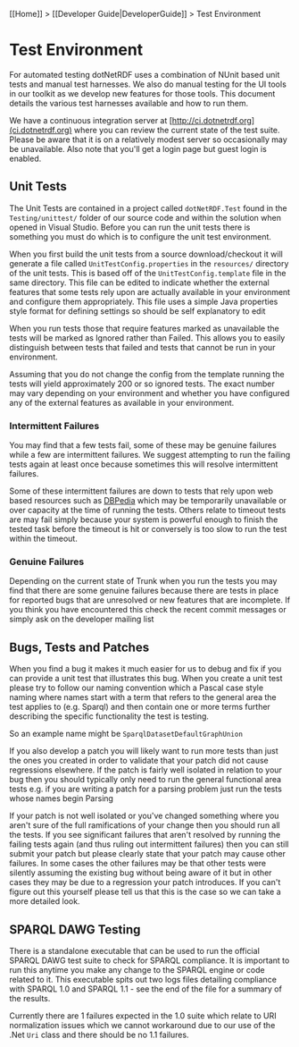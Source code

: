 [[Home]] > [[Developer Guide|DeveloperGuide]] > Test Environment

# Test Environment

For automated testing dotNetRDF uses a combination of NUnit based unit tests and manual test harnesses. We also do manual testing for the UI tools in our toolkit as we develop new features for those tools. This document details the various test harnesses available and how to run them.

We have a continuous integration server at [http://ci.dotnetrdf.org](ci.dotnetrdf.org) where you can review the current state of the test suite.  Please be aware that it is on a relatively modest server so occasionally may be unavailable.  Also note that you'll get a login page but guest login is enabled.

## Unit Tests

The Unit Tests are contained in a project called `dotNetRDF.Test` found in the `Testing/unittest/` folder of our source code and within the solution when opened in Visual Studio. Before you can run the unit tests there is something you must do which is to configure the unit test environment.

When you first build the unit tests from a source download/checkout it will generate a file called `UnitTestConfig.properties` in the `resources/` directory of the unit tests. This is based off of the `UnitTestConfig.template` file in the same directory.  This file can be edited to indicate whether the external features that some tests rely upon are actually available in your environment and configure them appropriately. This file uses a simple Java properties style format for defining settings so should be self explanatory to edit

When you run tests those that require features marked as unavailable the tests will be marked as Ignored rather than Failed. This allows you to easily distinguish between tests that failed and tests that cannot be run in your environment.

Assuming that you do not change the config from the template running the tests will yield approximately 200 or so ignored tests. The exact number may vary depending on your environment and whether you have configured any of the external features as available in your environment.

### Intermittent Failures

You may find that a few tests fail, some of these may be genuine failures while a few are intermittent failures. We suggest attempting to run the failing tests again at least once because sometimes this will resolve intermittent failures.

Some of these intermittent failures are down to tests that rely upon web based resources such as [DBPedia](http://dbpedia.org) which may be temporarily unavailable or over capacity at the time of running the tests.  Others relate to timeout tests are may fail simply because your system is powerful enough to finish the tested task before the timeout is hit or conversely is too slow to run the test within the timeout.

### Genuine Failures

Depending on the current state of Trunk when you run the tests you may find that there are some genuine failures because there are tests in place for reported bugs that are unresolved or new features that are incomplete.  If you think you have encountered this check the recent commit messages or simply ask on the developer mailing list

## Bugs, Tests and Patches

When you find a bug it makes it much easier for us to debug and fix if you can provide a unit test that illustrates this bug. When you create a unit test please try to follow our naming convention which a Pascal case style naming where names start with a term that refers to the general area the test applies to (e.g. Sparql) and then contain one or more terms further describing the specific functionality the test is testing.

So an example name might be `SparqlDatasetDefaultGraphUnion`

If you also develop a patch you will likely want to run more tests than just the ones you created in order to validate that your patch did not cause regressions elsewhere. If the patch is fairly well isolated in relation to your bug then you should typically only need to run the general functional area tests e.g. if you are writing a patch for a parsing problem just run the tests whose names begin Parsing

If your patch is not well isolated or you've changed something where you aren't sure of the full ramifications of your change then you should run all the tests. If you see significant failures that aren't resolved by running the failing tests again (and thus ruling out intermittent failures) then you can still submit your patch but please clearly state that your patch may cause other failures. In some cases the other failures may be that other tests were silently assuming the existing bug without being aware of it but in other cases they may be due to a regression your patch introduces. If you can't figure out this yourself please tell us that this is the case so we can take a more detailed look.

## SPARQL DAWG Testing

There is a standalone executable that can be used to run the official SPARQL DAWG test suite to check for SPARQL compliance. It is important to run this anytime you make any change to the SPARQL engine or code related to it. This executable spits out two logs files detailing compliance with SPARQL 1.0 and SPARQL 1.1 - see the end of the file for a summary of the results.

Currently there are 1 failures expected in the 1.0 suite which relate to URI normalization issues which we cannot workaround due to our use of the .Net `Uri` class and there should be no 1.1 failures.